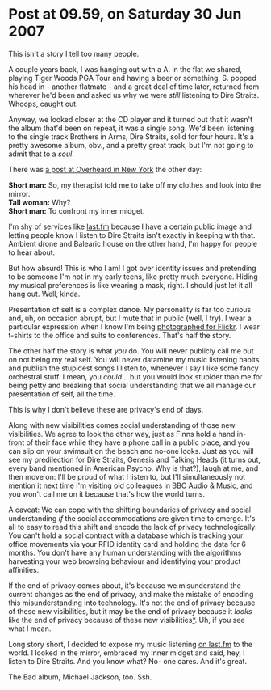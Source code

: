 # Post at 09.59, on Saturday 30 Jun 2007

This isn't a story I tell too many people.

A couple years back, I was hanging out with a A. in the flat we shared,
playing Tiger Woods PGA Tour and having a beer or something. S. popped his
head in - another flatmate - and a great deal of time later, returned from
wherever he'd been and asked us why we were _still_ listening to Dire Straits.
Whoops, caught out.

Anyway, we looked closer at the CD player and it turned out that it wasn't the
album that'd been on repeat, it was a single song. We'd been listening to the
single track Brothers in Arms, Dire Straits, solid for four hours. It's a
pretty awesome album, obv., and a pretty great track, but I'm not going to
admit that to a _soul_.

There was [a post at Overheard in New
York](http://www.overheardinnewyork.com/archives/010737.html "'Embrace my
inner midget'") the other day:

**Short man:** So, my therapist told me to take off my clothes and look into
the mirror.  
**Tall woman:** Why?  
**Short man:** To confront my inner midget.

I'm shy of services like [last.fm](http://www.last.fm/ "'the social music
revolution'") because I have a certain public image and letting people know I
listen to Dire Straits isn't exactly in keeping with that. Ambient drone and
Balearic house on the other hand, I'm happy for people to hear about.

But how absurd! This is who I am! I got over identity issues and pretending to
be someone I'm not in my early teens, like pretty much everyone. Hiding my
musical preferences is like wearing a mask, right. I should just let it all
hang out. Well, kinda.

Presentation of self is a complex dance. My personality is far too curious
and, uh, on occasion abrupt, but I mute that in public (well, I try). I wear a
particular expression when I know I'm being [photographed for
Flickr](http://flickr.com/photos/tags/mattwebb "Seriously, all the photos of
me look the same."). I wear t-shirts to the office and suits to conferences.
That's half the story.

The other half the story is what _you_ do. You will never publicly call me out
on not being my real self. You will never datamine my music listening habits
and publish the stupidest songs I listen to, whenever I say I like some fancy
orchestral stuff. I mean, you _could_... but you would look stupider than me
for being petty and breaking that social understanding that we all manage our
presentation of self, all the time.

This is why I don't believe these are privacy's end of days.

Along with new visibilities comes social understanding of those new
visibilities. We agree to look the other way, just as Finns hold a hand in-
front of their face while they have a phone call in a public place, and you
can slip on your swimsuit on the beach and no-one looks. Just as you will see
my predilection for Dire Straits, Genesis and Talking Heads (it turns out,
every band mentioned in American Psycho. Why is that?), laugh at me, and then
move on: I'll be proud of what I listen to, but I'll simultaneously not
mention it next time I'm visiting old colleagues in BBC Audio & Music, and you
won't call me on it because that's how the world turns.

A caveat: We can cope with the shifting boundaries of privacy and social
understanding _if_ the social accommodations are given time to emerge. It's
all to easy to read this shift and encode the lack of privacy technologically:
You can't hold a social contract with a database which is tracking your office
movements via your RFID identity card and holding the data for 6 months. You
don't have any human understanding with the algorithms harvesting your web
browsing behaviour and identifying your product affinities.

If the end of privacy comes about, it's because we misunderstand the current
changes as the end of privacy, and make the mistake of encoding this
misunderstanding into technology. It's not the end of privacy because of these
new visibilities, but it may be the end of privacy because it _looks_ like the
end of privacy because of these new
visibilities[\*](/home/more/barley/?a=the+end+of+privacy&b=all+newly+visible "Not quite Barley, but almost."). Uh, if you see what I mean.

Long story short, I decided to expose my music listening [on
last.fm](http://www.last.fm/user/genmon/ "My profile page. Actually I'm not
too ashamed of my top 10.") to the world. I looked in the mirror, embraced my
inner midget and said, hey, I listen to Dire Straits. And you know what? No-
one cares. And it's great.

The Bad album, Michael Jackson, too. Ssh.
